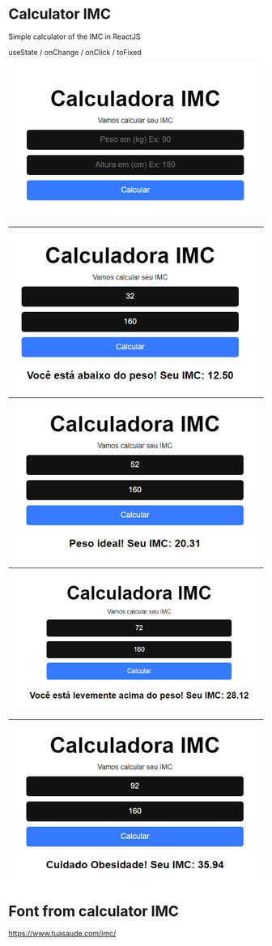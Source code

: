 # Calculator IMC

Simple calculator of the IMC in ReactJS

useState / onChange / onClick / toFixed

<img src="./src/assets/calculatorimc.png">

<hr>

<img src="./src/assets/calculatorimcap.png">

<hr>

<img src="./src/assets/calculatorimcpi.png">

<hr>

<img src="./src/assets/calculatorimclap.png">

<hr>

<img src="./src/assets/calculatorimco.png">

# Font from calculator IMC

https://www.tuasaude.com/imc/

